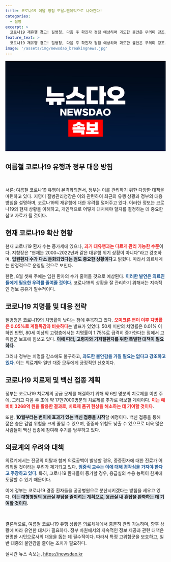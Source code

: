 ```yaml
---
title: 코로나19 이달 정점 도달…엔데믹으로 나아간다!
categories:
  - 질병
excerpt: >
  코로나19 재유행 경고! 질병청, 다음 주 확진자 정점 예상하며 과도한 불안은 무의미 강조. 백신 접종으로 감염 위험 3분의 1 낮출 수 있어!
feature_text: >
  코로나19 재유행 경고! 질병청, 다음 주 확진자 정점 예상하며 과도한 불안은 무의미 강조. 백신 접종으로 감염 위험 3분의 1 낮출 수 있어!
image: '/assets/img/newsdao_breakingnews.jpg'
---
```


<p><img src="/assets/img/newsdao_breakingnews.jpg" alt="koreaapp 속보" /></p>

<h2>여름철 코로나19 유행과 정부 대응 방침</h2>

<p data-ke-size="size16">&nbsp;</p>

<p>서론: 여름철 코로나19 유행이 본격화되면서, 정부는 이를 관리하기 위한 다양한 대책을 마련하고 있다. 지영미 질병관리청장은 이와 관련하여 최근의 유행 상황과 정부의 대응 방침을 설명하며, 코로나19의 재유행에 대한 우려를 덜어주고 있다. 이러한 정보는 코로나19의 현재 상황을 이해하고, 개인적으로 어떻게 대처해야 할지를 결정하는 데 중요한 참고 자료가 될 것이다.</p>

<h2>현재 코로나19 확산 현황</h2>

<p>현재 코로나19 환자 수는 증가세에 있으나, <b><span style="color: #ee2323;">과거 대유행과는 다르게 관리 가능한 수준</span></b>이다. 지청장은 "현재는 2000~2022년과 같은 대유행 위기 상황이 아니다"라고 강조하며, <b><span style="background-color: #21538527;">입원환자 수가 다소 둔화되었다는 점도 중요한 상황이다</span></b>고 밝혔다. 따라서 의료체계는 안정적으로 운영될 것으로 보인다.</p>

<p>한편, 8월 셋째 주에는 입원 환자의 수가 줄어들 것으로 예상된다. <b><span style="color: #1a5490;">이러한 발언은 의료진들에게 필요한 우려를 줄여줄 것이다</span></b>. 코로나19의 상황을 잘 관리하기 위해서는 지속적인 정보 공유가 필수적이다.</p>

<h2>코로나19 치명률 및 대응 전략</h2>

<p>질병청은 코로나19의 치명률이 낮다는 점에 주목하고 있다. <b><span style="color: #ee2323;">오미크론 변이 이후 치명률은 0.05%로 계절독감과 비슷하다</span></b>는 발표가 있었다. 50세 미만의 치명률은 0.01% 이하인 반면, 80세 이상의 고령층에서는 치명률이 1.75%로 급격히 증가한다는 점에서 고위험군 보호에 힘쓰고 있다. <b><span style="background-color: #21538527;">이에 따라, 고령자와 기저질환자를 위한 특별한 대책이 필요하다</span></b>.</p>

<p>그러나 정부는 치명률 감소에도 불구하고, <b><span style="color: #1a5490;">과도한 불안감을 가질 필요는 없다고 강조하고 있다</span></b>. 이는 의료계와 일반 대중 모두에게 긍정적인 신호이다.</p>

<h2>코로나19 치료제 및 백신 접종 계획</h2>

<p>정부는 코로나19 치료제의 공급 문제를 해결하기 위해 약 6만 명분의 치료제를 이번 주에, 그리고 다음 주 초에 약 17만7000명분의 치료제를 추가로 확보할 계획이다. <b><span style="color: #ee2323;">이는 예비비 3268억 원을 활용한 결과로, 치료제 품귀 현상을 해소하는 데 기여할 것이다</span></b>.</p>

<p>또한, <b><span style="background-color: #21538527;">10월부터는 변이에 효과가 있는 백신 접종을 시작</span></b>할 예정이다. 백신 접종을 통해 젊은 층은 감염 위험을 크게 줄일 수 있으며, 중증화 위험도 낮출 수 있으므로 더욱 많은 사람들이 백신 접종에 참여해 주기를 당부하고 있다.</p>

<h2>의료계의 우려와 대책</h2>

<p>의료계에서는 전공의 이탈과 함께 의료공백이 발생할 경우, 중증환자에 대한 진료가 어려워질 것이라는 우려가 제기되고 있다. <b><span style="color: #1a5490;">엄중식 교수는 이에 대해 경각심을 가져야 한다고 주장하고 있다</span></b>. 특히, 코로나19 환자들이 증가할 경우, 응급실의 수용 능력이 한계에 도달할 수 있기 때문이다.</p>

<p>이에 정부는 코로나19 경증 환자들을 공공병원으로 분산시키겠다는 방침을 세우고 있다. <b><span style="background-color: #21538527;">이는 대형병원의 응급실 부담을 줄이려는 계획으로, 응급실 내 혼잡을 완화하는 데 기여할 것이다</span></b>.</p>

<p data-ke-size="size16">&nbsp;</p>

<p>결론적으로, 여름철 코로나19 유행 상황은 의료체계에서 충분히 관리 가능하며, 향후 상황에 따라 유연한 대처가 필요하다. 정부 차원에서의 지속적인 정보 제공과 관련 대책은 현명한 시민으로서의 대응을 돕는 데 필수적이다. 따라서 특정 고위험군을 보호하고, 일반 대중의 불안감을 줄이는 조치가 필요하다.</p>
실시간 뉴스 속보는, <a href="https://newsdao.kr" rel="dofollow">https://newsdao.kr</a>


